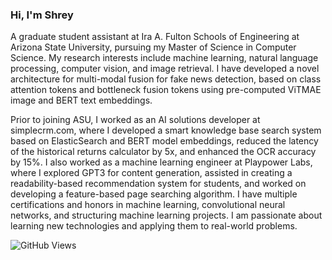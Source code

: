 ### Hi, I'm Shrey

A graduate student assistant at Ira A. Fulton Schools of Engineering at Arizona State University, pursuing my Master of Science in Computer Science. My research interests include machine learning, natural language processing, computer vision, and image retrieval. I have developed a novel architecture for multi-modal fusion for fake news detection, based on class attention tokens and bottleneck fusion tokens using pre-computed ViTMAE image and BERT text embeddings.


Prior to joining ASU, I worked as an AI solutions developer at simplecrm.com, where I developed a smart knowledge base search system based on ElasticSearch and BERT model embeddings, reduced the latency of the historical returns calculator by 5x, and enhanced the OCR accuracy by 15%. I also worked as a machine learning engineer at Playpower Labs, where I explored GPT3 for content generation, assisted in creating a readability-based recommendation system for students, and worked on developing a feature-based page searching algorithm. I have multiple certifications and honors in machine learning, convolutional neural networks, and structuring machine learning projects. I am passionate about learning new technologies and applying them to real-world problems.

![GitHub Views](https://komarev.com/ghpvc/?username=malvishrey)

<!--
**malvishrey/malvishrey** is a ✨ _special_ ✨ repository because its `README.md` (this file) appears on your GitHub profile.

Here are some ideas to get you started:

- 🔭 I’m currently working on ...
- 🌱 I’m currently learning ...
- 👯 I’m looking to collaborate on ...
- 🤔 I’m looking for help with ...
- 💬 Ask me about ...
- 📫 How to reach me: ...
- 😄 Pronouns: ...
- ⚡ Fun fact: ...
-->
